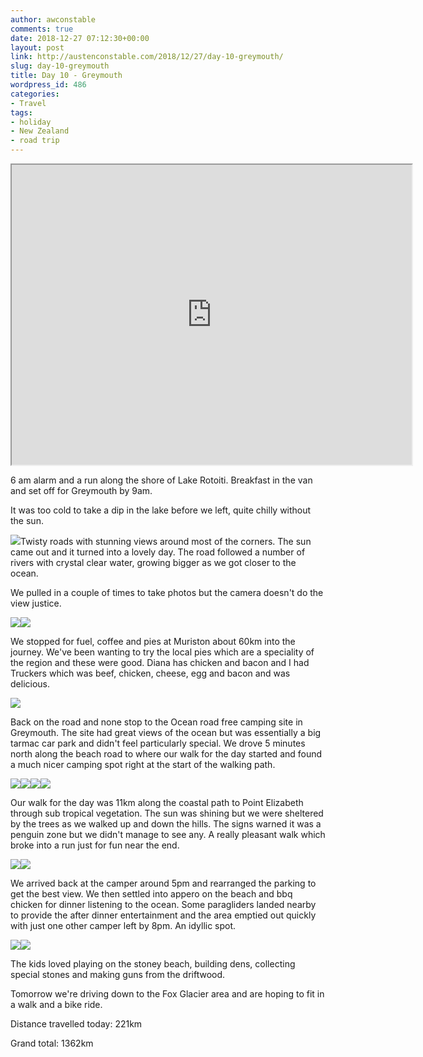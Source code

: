 ```yaml
---
author: awconstable
comments: true
date: 2018-12-27 07:12:30+00:00
layout: post
link: http://austenconstable.com/2018/12/27/day-10-greymouth/
slug: day-10-greymouth
title: Day 10 - Greymouth
wordpress_id: 486
categories:
- Travel
tags:
- holiday
- New Zealand
- road trip
---
```


<iframe src="https://www.google.com/maps/d/embed?mid=1qOUTKsxuiUORGeHrRfe0NPIqaaFxA6NL&w=640&h=480" width="640" height="480"></iframe>

6 am alarm and a run along the shore of Lake Rotoiti. Breakfast in the van and set off for Greymouth by 9am.

It was too cold to take a dip in the lake before we left, quite chilly without the sun.

![](../../../images/2018/12/img_0139.jpg)Twisty roads with stunning views around most of the corners. The sun came out and it turned into a lovely day. The road followed a number of rivers with crystal clear water, growing bigger as we got closer to the ocean.

We pulled in a couple of times to take photos but the camera doesn't do the view justice.

![](../../../images/2018/12/img_2721.jpg)![](../../../images/2018/12/img_2720.jpg)

We stopped for fuel, coffee and pies at Muriston about 60km into the journey. We've been wanting to try the local pies which are a speciality of the region and these were good. Diana has chicken and bacon and I had Truckers which was beef, chicken, cheese, egg and bacon and was delicious.

![](../../../images/2018/12/img_2736.jpg)

Back on the road and none stop to the Ocean road free camping site in Greymouth. The site had great views of the ocean but was essentially a big tarmac car park and didn't feel particularly special. We drove 5 minutes north along the beach road to where our walk for the day started and found a much nicer camping spot right at the start of the walking path.

![](../../../images/2018/12/img_0155.jpg)![](../../../images/2018/12/img_2730.jpg)![](../../../images/2018/12/img_2731.jpg)![](../../../images/2018/12/img_0161.jpg)

Our walk for the day was 11km along the coastal path to Point Elizabeth through sub tropical vegetation. The sun was shining but we were sheltered by the trees as we walked up and down the hills. The signs warned it was a penguin zone but we didn't manage to see any. A really pleasant walk which broke into a run just for fun near the end.

![](../../../images/2018/12/img_2740.jpg)![](../../../images/2018/12/img_2749.jpg)

We arrived back at the camper around 5pm and rearranged the parking to get the best view. We then settled into appero on the beach and bbq chicken for dinner listening to the ocean. Some paragliders landed nearby to provide the after dinner entertainment and the area emptied out quickly with just one other camper left by 8pm. An idyllic spot.

![](../../../images/2018/12/img_2752.jpg)![](../../../images/2018/12/img_2734.jpg)

The kids loved playing on the stoney beach, building dens, collecting special stones and making guns from the driftwood.

Tomorrow we're driving down to the Fox Glacier area and are hoping to fit in a walk and a bike ride.

Distance travelled today: 221km

Grand total: 1362km
